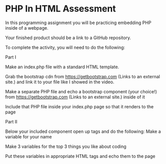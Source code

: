 # PHP In HTML Assessment

In this programming assignment you will be practicing embedding PHP inside of a webpage.

Your finished product should be a link to a GitHub repository.

To complete the activity, you will need to do the following:

Part I

Make an index.php file with a standard HTML template.

Grab the bootstrap cdn from https://getbootstrap.com (Links to an external site.) and link it to your file like I showed in the video.

Make a separate PHP file and echo a bootstrap component (your choice!) from https://getbootstrap.com (Links to an external site.) inside of it

Include that PHP file inside your index.php page so that it renders to the page


Part II

Below your included component open up <?php ?> tags and do the following:
Make a variable for your name

Make 3 variables for the top 3 things you like about coding

Put these variables in appropriate HTML tags and echo them to the page
